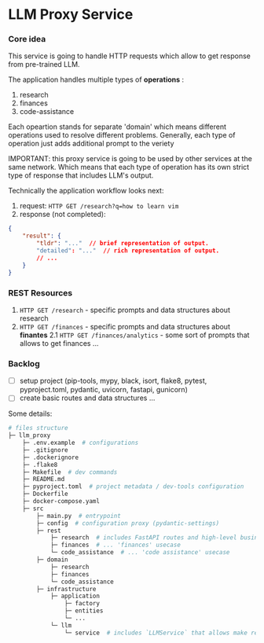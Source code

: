 # LLM Proxy Service

### Core idea

This service is going to handle HTTP requests which allow to get response from pre-trained LLM.

The application handles multiple types of **operations** :

1. research
2. finances
3. code-assistance

Each opeartion stands for separate 'domain' which means different operations used to resolve different problems.
Generally, each type of operation just adds additional prompt to the veriety

IMPORTANT: this proxy service is going to be used by other services at the same network. Which means that
each type of operation has its own strict type of response that includes LLM's output.

Technically the application workflow looks next:

1. request: `HTTP GET /research?q=how to learn vim`
2. response (not completed):

```json
{
    "result": {
        "tldr": "..."  // brief representation of output.
        "detailed": "..."  // rich representation of output.
        // ...
    }
}
```

### REST Resources

1. `HTTP GET /research` - specific prompts and data structures about research
2. `HTTP GET /finances` - specific prompts and data structures about **finantes**
   2.1 `HTTP GET /finances/analytics` - some sort of prompts that allows to get finances
   ...

### Backlog

- [ ] setup project (pip-tools, mypy, black, isort, flake8, pytest, pyproject.toml, pydantic, uvicorn, fastapi, gunicorn)
- [ ] create basic routes and data structures ...

Some details:

```sh
# files structure
├─ llm_proxy
    ├─ .env.example  # configurations
    ├─ .gitignore
    ├─ .dockerignore
    ├─ .flake8
    ├─ Makefile  # dev commands
    ├─ README.md
    ├─ pyproject.toml  # project metadata / dev-tools configuration
    ├─ Dockerfile
    ├─ docker-compose.yaml
    ├─ src
        ├─ main.py  # entrypoint
        ├─ config  # configuration proxy (pydantic-settings)
        ├─ rest
            ├─ research  # includes FastAPI routes and high-level business operations for each 'research' usecase
            ├─ finances  # ... 'finances' usecase
            └─ code_assistance  # ... 'code assistance' usecase
        ├─ domain
            ├─ research
            ├─ finances
            └─ code_assistance
        ├─ infrastructure
            ├─ application
                ├─ factory
                ├─ entities
                └─ ...
            └─ llm
                └─ service  # includes `LLMService` that allows make requests to the local LLM service
```

